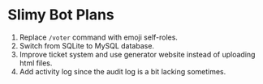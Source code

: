 # Slimy Bot Plans

1. Replace `/voter` command with emoji self-roles.
2. Switch from SQLite to MySQL database.
3. Improve ticket system and use generator website instead of uploading html files.
4. Add activity log since the audit log is a bit lacking sometimes.
